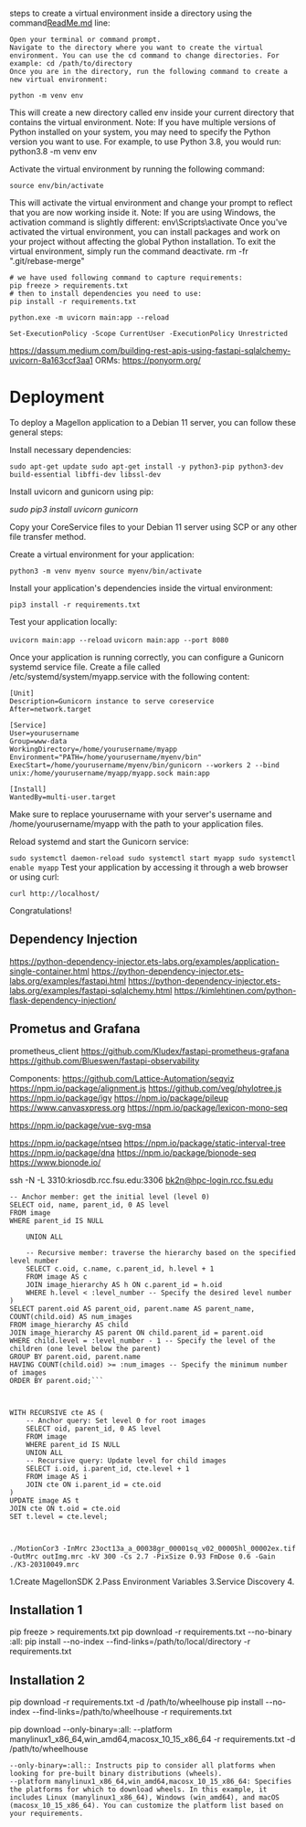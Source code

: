 steps to create a virtual environment inside a directory using the command[ReadMe.md](..%2Finfrastructure%2Fdocker%2FReadMe.md) line:

    Open your terminal or command prompt.
    Navigate to the directory where you want to create the virtual environment. You can use the cd command to change directories. For example: cd /path/to/directory
    Once you are in the directory, run the following command to create a new virtual environment:

`python -m venv env`

This will create a new directory called env inside your current directory that contains the virtual environment.
Note: If you have multiple versions of Python installed on your system, you may need to specify the Python version you want to use. For example, to use Python 3.8, you would run: python3.8 -m venv env

Activate the virtual environment by running the following command:

`source env/bin/activate`

This will activate the virtual environment and change your prompt to reflect that you are now working inside it.
Note: If you are using Windows, the activation command is slightly different: env\Scripts\activate
Once you've activated the virtual environment, you can install packages and work on your project without affecting the global Python installation. To exit the virtual environment, simply run the command deactivate.
rm -fr ".git/rebase-merge"
```
# we have used following command to capture requirements:
pip freeze > requirements.txt
# then to install dependencies you need to use:
pip install -r requirements.txt

python.exe -m uvicorn main:app --reload

```

`Set-ExecutionPolicy -Scope CurrentUser -ExecutionPolicy Unrestricted
`

https://dassum.medium.com/building-rest-apis-using-fastapi-sqlalchemy-uvicorn-8a163ccf3aa1
ORMs:
https://ponyorm.org/


# Deployment

To deploy a Magellon application to a Debian 11 server, you can follow these general steps:

Install necessary dependencies:

`sudo apt-get update
sudo apt-get install -y python3-pip python3-dev build-essential libffi-dev libssl-dev`

Install uvicorn and gunicorn using pip:

_sudo pip3 install uvicorn gunicorn_

Copy your CoreService files to your Debian 11 server using SCP or any other file transfer method.

Create a virtual environment for your application:

`
python3 -m venv myenv
source myenv/bin/activate
`

Install your application's dependencies inside the virtual environment:

`pip3 install -r requirements.txt`

Test your application locally:

`uvicorn main:app --reload`
`uvicorn main:app --port 8080`

Once your application is running correctly, you can configure a Gunicorn systemd service file. Create a file called /etc/systemd/system/myapp.service with the following content:

```
[Unit]
Description=Gunicorn instance to serve coreservice
After=network.target

[Service]
User=yourusername
Group=www-data
WorkingDirectory=/home/yourusername/myapp
Environment="PATH=/home/yourusername/myenv/bin"
ExecStart=/home/yourusername/myenv/bin/gunicorn --workers 2 --bind unix:/home/yourusername/myapp/myapp.sock main:app

[Install]
WantedBy=multi-user.target
```

Make sure to replace yourusername with your server's username and /home/yourusername/myapp with the path to your application files.

Reload systemd and start the Gunicorn service:

`
sudo systemctl daemon-reload
sudo systemctl start myapp
sudo systemctl enable myapp
`
Test your application by accessing it through a web browser or using curl:

    curl http://localhost/

Congratulations! 


## Dependency Injection
https://python-dependency-injector.ets-labs.org/examples/application-single-container.html
https://python-dependency-injector.ets-labs.org/examples/fastapi.html
https://python-dependency-injector.ets-labs.org/examples/fastapi-sqlalchemy.html
https://kimlehtinen.com/python-flask-dependency-injection/


## Prometus and Grafana
prometheus_client
https://github.com/Kludex/fastapi-prometheus-grafana
https://github.com/Blueswen/fastapi-observability



Components:
https://github.com/Lattice-Automation/seqviz
https://npm.io/package/alignment.js
https://github.com/veg/phylotree.js
https://npm.io/package/igv
https://npm.io/package/pileup
https://www.canvasxpress.org
https://npm.io/package/lexicon-mono-seq

https://npm.io/package/vue-svg-msa

https://npm.io/package/ntseq
https://npm.io/package/static-interval-tree
https://npm.io/package/dna
https://npm.io/package/bionode-seq
https://www.bionode.io/


ssh -N -L 3310:kriosdb.rcc.fsu.edu:3306 bk2n@hpc-login.rcc.fsu.edu

```WITH RECURSIVE image_hierarchy AS (
-- Anchor member: get the initial level (level 0)
SELECT oid, name, parent_id, 0 AS level
FROM image
WHERE parent_id IS NULL

    UNION ALL
    
    -- Recursive member: traverse the hierarchy based on the specified level number
    SELECT c.oid, c.name, c.parent_id, h.level + 1
    FROM image AS c
    JOIN image_hierarchy AS h ON c.parent_id = h.oid
    WHERE h.level < :level_number -- Specify the desired level number
)
SELECT parent.oid AS parent_oid, parent.name AS parent_name, COUNT(child.oid) AS num_images
FROM image_hierarchy AS child
JOIN image_hierarchy AS parent ON child.parent_id = parent.oid
WHERE child.level = :level_number - 1 -- Specify the level of the children (one level below the parent)
GROUP BY parent.oid, parent.name
HAVING COUNT(child.oid) >= :num_images -- Specify the minimum number of images
ORDER BY parent.oid;```



WITH RECURSIVE cte AS (
    -- Anchor query: Set level 0 for root images
    SELECT oid, parent_id, 0 AS level
    FROM image
    WHERE parent_id IS NULL
    UNION ALL
    -- Recursive query: Update level for child images
    SELECT i.oid, i.parent_id, cte.level + 1
    FROM image AS i
    JOIN cte ON i.parent_id = cte.oid
)
UPDATE image AS t
JOIN cte ON t.oid = cte.oid
SET t.level = cte.level;



./MotionCor3 -InMrc 23oct13a_a_00038gr_00001sq_v02_00005hl_00002ex.tif -OutMrc outImg.mrc -kV 300 -Cs 2.7 -PixSize 0.93 FmDose 0.6 -Gain ./K3-20310049.mrc

```

1.Create MagellonSDK
2.Pass Environment Variables
3.Service Discovery
4.


## Installation 1
pip freeze > requirements.txt
pip download -r requirements.txt --no-binary :all:
pip install --no-index --find-links=/path/to/local/directory -r requirements.txt

## Installation 2
pip download -r requirements.txt -d /path/to/wheelhouse
pip install --no-index --find-links=/path/to/wheelhouse -r requirements.txt

pip download --only-binary=:all: --platform manylinux1_x86_64,win_amd64,macosx_10_15_x86_64 -r requirements.txt -d /path/to/wheelhouse

    --only-binary=:all:: Instructs pip to consider all platforms when looking for pre-built binary distributions (wheels).
    --platform manylinux1_x86_64,win_amd64,macosx_10_15_x86_64: Specifies the platforms for which to download wheels. In this example, it includes Linux (manylinux1_x86_64), Windows (win_amd64), and macOS (macosx_10_15_x86_64). You can customize the platform list based on your requirements.

